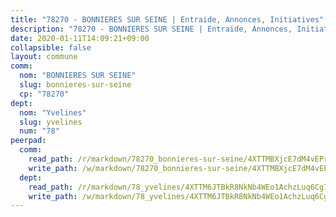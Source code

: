 ```yaml
---
title: "78270 - BONNIERES SUR SEINE | Entraide, Annonces, Initiatives"
description: "78270 - BONNIERES SUR SEINE | Entraide, Annonces, Initiatives"
date: 2020-01-11T14:09:21+09:00
collapsible: false
layout: commune
comm:
  nom: "BONNIERES SUR SEINE"
  slug: bonnieres-sur-seine
  cp: "78270"
dept:
  nom: "Yvelines"
  slug: yvelines
  num: "78"
peerpad:
  comm:
    read_path: /r/markdown/78270_bonnieres-sur-seine/4XTTMBXjcE7dM4vEPreLE7QGmyuozd6Fs1F3nzFHUndwMBGt9
    write_path: /w/markdown/78270_bonnieres-sur-seine/4XTTMBXjcE7dM4vEPreLE7QGmyuozd6Fs1F3nzFHUndwMBGt9-K3TgTqi24J9aqWDGHioCcff9aZ2kr4pqjjEABhc9y8zX6GAKWXresUjRenREEScUA3QcwnYVy68cEVViKppGGFNdxZF1dqxV8gWbw2DNPWVYJaoCSqwWcmPJbNCQNJkp5Nio9F4V
  dept:
    read_path: /r/markdown/78_yvelines/4XTTM6JTBkR8NkNb4WEo1AchzLuq6Cg73ydg7w9pErcQZA13p
    write_path: /w/markdown/78_yvelines/4XTTM6JTBkR8NkNb4WEo1AchzLuq6Cg73ydg7w9pErcQZA13p-K3TgUBFRQCPZwoWqJkunXeSjdgbtU3xzUSsui8DBc3rCTw6mbo4gNvfQRdE99JD3AnVW7fzseq687LKfGWCfAPajih5ByiZ3SpFz1r449oWaDnM5BHKZTbYtf6pEhRvzWbcazhrS
---
```


